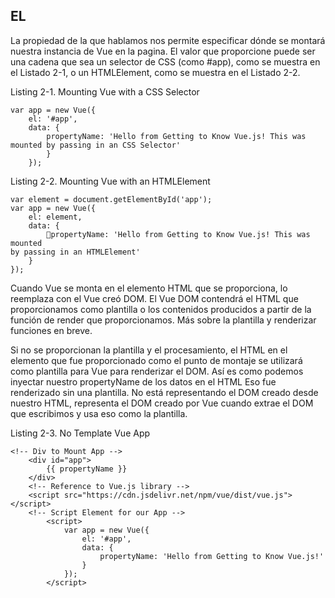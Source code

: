 ## EL

La propiedad de la que hablamos nos permite especificar dónde se montará nuestra instancia de Vue
en la pagina. El valor que proporcione puede ser una cadena que sea un selector de CSS (como #app),
como se muestra en el Listado 2-1, o un HTMLElement, como se muestra en el Listado 2-2.

Listing 2-1. Mounting Vue with a CSS Selector

```
var app = new Vue({
    el: '#app',
    data: {
        propertyName: 'Hello from Getting to Know Vue.js! This was mounted by passing in an CSS Selector'
        }
    });
```

Listing 2-2. Mounting Vue with an HTMLElement

```
var element = document.getElementById('app');
var app = new Vue({
    el: element,
    data: {
        propertyName: 'Hello from Getting to Know Vue.js! This was mounted
by passing in an HTMLElement'
    }
});
```

Cuando Vue se monta en el elemento HTML que se proporciona, lo reemplaza con el
Vue creó DOM. El Vue DOM contendrá el HTML que proporcionamos como plantilla
o los contenidos producidos a partir de la función de render que proporcionamos. Más sobre la plantilla
y renderizar funciones en breve.

Si no se proporcionan la plantilla y el procesamiento, el HTML en el elemento que fue
proporcionado como el punto de montaje se utilizará como plantilla para Vue para renderizar el
DOM. Así es como podemos inyectar nuestro propertyName de los datos en el HTML
Eso fue renderizado sin una plantilla. No está representando el DOM creado desde nuestro
HTML, representa el DOM creado por Vue cuando extrae el DOM que escribimos y
usa eso como la plantilla.

Listing 2-3. No Template Vue App

```
<!-- Div to Mount App -->
    <div id="app">
        {{ propertyName }}
    </div>
    <!-- Reference to Vue.js library -->
    <script src="https://cdn.jsdelivr.net/npm/vue/dist/vue.js"></script>
    <!-- Script Element for our App -->
        <script>
            var app = new Vue({
                el: '#app',
                data: {
                    propertyName: 'Hello from Getting to Know Vue.js!'
                }
            });
        </script>
```






